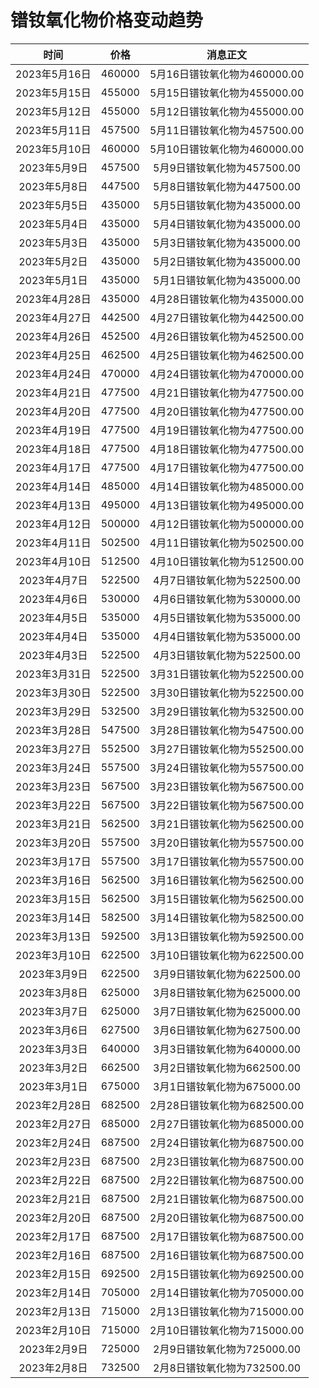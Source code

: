 # 镨钕氧化物价格变动趋势 

| 时间 | 价格 | 消息正文 |
|:--:|:--:|:--:|
|2023年5月16日|460000|5月16日镨钕氧化物为460000.00|
|2023年5月15日|455000|5月15日镨钕氧化物为455000.00|
|2023年5月12日|455000|5月12日镨钕氧化物为455000.00|
|2023年5月11日|457500|5月11日镨钕氧化物为457500.00|
|2023年5月10日|460000|5月10日镨钕氧化物为460000.00|
|2023年5月9日|457500|5月9日镨钕氧化物为457500.00|
|2023年5月8日|447500|5月8日镨钕氧化物为447500.00|
|2023年5月5日|435000|5月5日镨钕氧化物为435000.00|
|2023年5月4日|435000|5月4日镨钕氧化物为435000.00|
|2023年5月3日|435000|5月3日镨钕氧化物为435000.00|
|2023年5月2日|435000|5月2日镨钕氧化物为435000.00|
|2023年5月1日|435000|5月1日镨钕氧化物为435000.00|
|2023年4月28日|435000|4月28日镨钕氧化物为435000.00|
|2023年4月27日|442500|4月27日镨钕氧化物为442500.00|
|2023年4月26日|452500|4月26日镨钕氧化物为452500.00|
|2023年4月25日|462500|4月25日镨钕氧化物为462500.00|
|2023年4月24日|470000|4月24日镨钕氧化物为470000.00|
|2023年4月21日|477500|4月21日镨钕氧化物为477500.00|
|2023年4月20日|477500|4月20日镨钕氧化物为477500.00|
|2023年4月19日|477500|4月19日镨钕氧化物为477500.00|
|2023年4月18日|477500|4月18日镨钕氧化物为477500.00|
|2023年4月17日|477500|4月17日镨钕氧化物为477500.00|
|2023年4月14日|485000|4月14日镨钕氧化物为485000.00|
|2023年4月13日|495000|4月13日镨钕氧化物为495000.00|
|2023年4月12日|500000|4月12日镨钕氧化物为500000.00|
|2023年4月11日|502500|4月11日镨钕氧化物为502500.00|
|2023年4月10日|512500|4月10日镨钕氧化物为512500.00|
|2023年4月7日|522500|4月7日镨钕氧化物为522500.00|
|2023年4月6日|530000|4月6日镨钕氧化物为530000.00|
|2023年4月5日|535000|4月5日镨钕氧化物为535000.00|
|2023年4月4日|535000|4月4日镨钕氧化物为535000.00|
|2023年4月3日|522500|4月3日镨钕氧化物为522500.00|
|2023年3月31日|522500|3月31日镨钕氧化物为522500.00|
|2023年3月30日|522500|3月30日镨钕氧化物为522500.00|
|2023年3月29日|532500|3月29日镨钕氧化物为532500.00|
|2023年3月28日|547500|3月28日镨钕氧化物为547500.00|
|2023年3月27日|552500|3月27日镨钕氧化物为552500.00|
|2023年3月24日|557500|3月24日镨钕氧化物为557500.00|
|2023年3月23日|567500|3月23日镨钕氧化物为567500.00|
|2023年3月22日|567500|3月22日镨钕氧化物为567500.00|
|2023年3月21日|562500|3月21日镨钕氧化物为562500.00|
|2023年3月20日|557500|3月20日镨钕氧化物为557500.00|
|2023年3月17日|557500|3月17日镨钕氧化物为557500.00|
|2023年3月16日|562500|3月16日镨钕氧化物为562500.00|
|2023年3月15日|562500|3月15日镨钕氧化物为562500.00|
|2023年3月14日|582500|3月14日镨钕氧化物为582500.00|
|2023年3月13日|592500|3月13日镨钕氧化物为592500.00|
|2023年3月10日|622500|3月10日镨钕氧化物为622500.00|
|2023年3月9日|622500|3月9日镨钕氧化物为622500.00|
|2023年3月8日|625000|3月8日镨钕氧化物为625000.00|
|2023年3月7日|625000|3月7日镨钕氧化物为625000.00|
|2023年3月6日|627500|3月6日镨钕氧化物为627500.00|
|2023年3月3日|640000|3月3日镨钕氧化物为640000.00|
|2023年3月2日|662500|3月2日镨钕氧化物为662500.00|
|2023年3月1日|675000|3月1日镨钕氧化物为675000.00|
|2023年2月28日|682500|2月28日镨钕氧化物为682500.00|
|2023年2月27日|685000|2月27日镨钕氧化物为685000.00|
|2023年2月24日|687500|2月24日镨钕氧化物为687500.00|
|2023年2月23日|687500|2月23日镨钕氧化物为687500.00|
|2023年2月22日|687500|2月22日镨钕氧化物为687500.00|
|2023年2月21日|687500|2月21日镨钕氧化物为687500.00|
|2023年2月20日|687500|2月20日镨钕氧化物为687500.00|
|2023年2月17日|687500|2月17日镨钕氧化物为687500.00|
|2023年2月16日|687500|2月16日镨钕氧化物为687500.00|
|2023年2月15日|692500|2月15日镨钕氧化物为692500.00|
|2023年2月14日|705000|2月14日镨钕氧化物为705000.00|
|2023年2月13日|715000|2月13日镨钕氧化物为715000.00|
|2023年2月10日|715000|2月10日镨钕氧化物为715000.00|
|2023年2月9日|725000|2月9日镨钕氧化物为725000.00|
|2023年2月8日|732500|2月8日镨钕氧化物为732500.00|